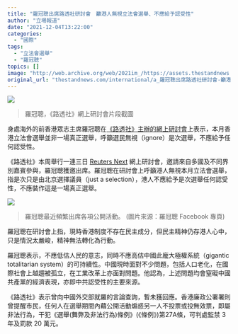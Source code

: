 ```yaml
---
title: "羅冠聰出席路透社研討會　籲港人無視立法會選舉、不應給予認受性"
author: "立場報道"
date: "2021-12-04T13:22:00"
categories:
  - "國際"
tags:
  - "立法會選舉"
  - "羅冠聰"
topics: []
image: "http://web.archive.org/web/2021im_/https://assets.thestandnews.com/media/photos/nl.png"
original_url: "thestandnews.com/international/a_羅冠聰出席路透社研討會-籲港人無視立法會選舉不應給予認受性"
---
```

![](http://web.archive.org/web/2021im_/https://assets.thestandnews.com/media/photos/nl.png)
> 羅冠聰，《路透社》網上研討會片段截圖

身處海外的前香港眾志主席羅冠聰在[《路透社》主辦的網上研討會](http://web.archive.org/web/20211204061441/https://www.reuters.com/world/asia-pacific/democracy-activist-law-urges-hong-kong-voters-ignore-dec-19-election-2021-12-03/)上表示，本月香港立法會選舉並非一場真正選舉，呼籲選民無視（ignore）是次選舉，不應給予任何認受性。

《路透社》本周舉行一連三日 [Reuters Next](http://web.archive.org/web/20211204061441/https://reutersevents.com/events/next/) 網上研討會，邀請來自多國及不同界別嘉賓參與，羅冠聰獲邀出席。羅冠聰在研討會上呼籲港人無視本月立法會選舉，指是次只是由北京選擇議員（just a selection），港人不應給予是次選舉任何認受性，不應裝作這是一場真正選舉。

![](http://web.archive.org/web/2021im_/https://assets.thestandnews.com/media/photos/law_ZWtc8jj.jpg)
> 羅冠聰最近頻繁出席各項公開活動。 (圖片來源：羅冠聰 Facebook 專頁)

羅冠聰在研討會上指，現時香港制度不存在民主成分，但民主精神仍存港人心中，只是情況太嚴峻，精神無法轉化為行動。

羅冠聰表示，不應低估人民的意志，同時不應高估中國此龐大極權系統（gigantic totalitarian system）的可持續性。中國現時面對不少問題，包括人口老化，在國際社會上越趨被孤立，在工業改革上亦面對問題。他認為，上述問題均會窒礙中國共產黨的經濟表現，亦即中共認受性的主要來源。

《路透社》表示曾向中國外交部就羅的言論查詢，暫未獲回應。香港廉政公署署則曾提醒市民，任何人在選舉期間內藉公開活動煽惑另一人不投票或投無效票，即屬非法行為，干犯《選舉(舞弊及非法行為)條例》(《條例》)第27A條，可判處監禁 3 年及罰款 20 萬元。